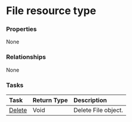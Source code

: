 # File resource type



### Properties
None

### Relationships
None


### Tasks

| Task		   | Return Type	|Description|
|:---------------|:--------|:----------|
|[Delete](../api/file_delete.md) | Void	|Delete File object. |

<!-- uuid: 8a463df3-fea8-4291-998b-418180301f15
2015-10-15 03:41:19 UTC -->
<!-- {
  "type": "#page.annotation",
  "description": "File resource",
  "keywords": "",
  "section": "documentation",
  "tocPath": ""
}-->